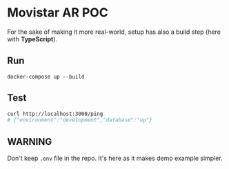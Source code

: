# Movistar AR POC 

For the sake of making it more real-world, setup has also a build step (here with **TypeScript**).

## Run

    docker-compose up --build

## Test

```sh
curl http://localhost:3000/ping
# {"environment":"development","database":"up"}
```

## WARNING

Don't keep `.env` file in the repo. It's here as it makes demo example simpler.
